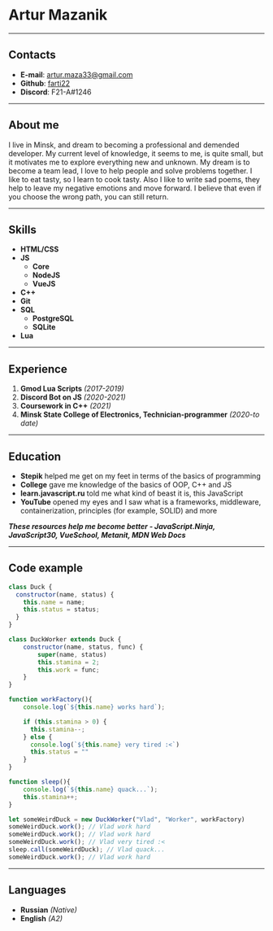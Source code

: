 # Artur Mazanik

---

## Contacts

+ **E-mail**: artur.maza33@gmail.com
+ **Github**: [farti22](https://github.com/farti22)
+ **Discord**: F21-A#1246

---

## About me

I live in Minsk, and dream to becoming a professional and demended developer. My current level of knowledge, it seems to me, is quite small, but it motivates me to explore everything new and unknown. My dream is to become a team lead, I love to help people and solve problems together. I like to eat tasty, so I learn to cook tasty. Also I like to write sad poems, they help to leave my negative emotions and move forward. I believe that even if you choose the wrong path, you can still return.

---

## Skills

+ **HTML/CSS**
+ **JS**
  + **Core**
  + **NodeJS**
  + **VueJS**
+ **C++**
+ **Git**
+ **SQL**
  + **PostgreSQL**
  + **SQLite**
+ **Lua**

---

## Experience

1. **Gmod Lua Scripts** *(2017-2019)*
2. **Discord Bot on JS** *(2020-2021)*
3. **Coursework in C++** *(2021)*
4. **Minsk State College of Electronics, Technician-programmer** *(2020-to date)*

---

## Education

+ **Stepik** helped me get on my feet in terms of the basics of programming
+ **College** gave me knowledge of the basics of OOP, C++ and JS
+ **learn.javascript.ru** told me what kind of beast it is, this JavaScript
+ **YouTube**  opened my eyes and I saw what is a frameworks, middleware, containerization, principles (for example, SOLID) and more

***These resources help me become better - JavaScript.Ninja, JavaScript30, VueSchool, Metanit, MDN Web Docs***

---

## Code example

```js
class Duck {
  constructor(name, status) {
    this.name = name;
    this.status = status;
  }
}

class DuckWorker extends Duck {
    constructor(name, status, func) {
        super(name, status)
        this.stamina = 2;
        this.work = func;
    }
}

function workFactory(){
    console.log(`${this.name} works hard`);

    if (this.stamina > 0) {
      this.stamina--;
    } else {
      console.log(`${this.name} very tired :<`)
      this.status = ""
    }
}

function sleep(){
    console.log(`${this.name} quack...`);
    this.stamina++;
}

let someWeirdDuck = new DuckWorker("Vlad", "Worker", workFactory)
someWeirdDuck.work(); // Vlad work hard
someWeirdDuck.work(); // Vlad work hard
someWeirdDuck.work(); // Vlad very tired :<
sleep.call(someWeirdDuck); // Vlad quack...
someWeirdDuck.work(); // Vlad work hard

```

---

## Languages

+ **Russian** *(Native)*
+ **English** *(A2)*
